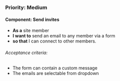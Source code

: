 ### Priority: Medium

#### Component: Send invites

- **As a** site member 
- **I want to** send an email to any member via a form 
- **so that**  I can connect to other members. 

###### Acceptance criteria:
 
- The form can contain a custom message
- The emails are selectable from dropdown
